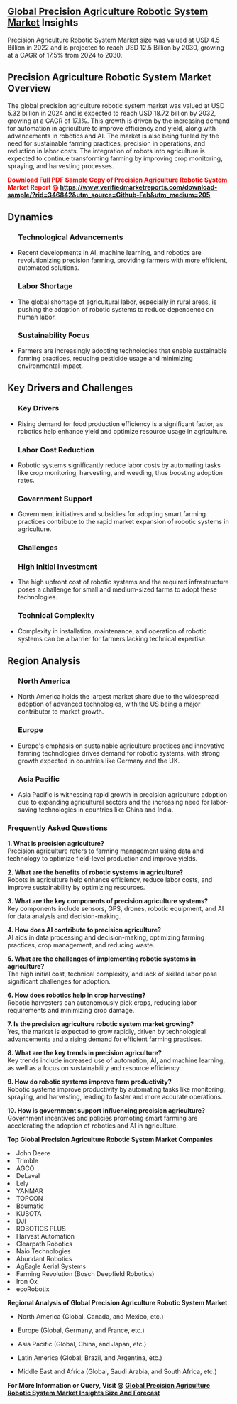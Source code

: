 <h2><a href="https://www.verifiedmarketreports.com/download-sample/?rid=346842&amp;utm_source=Github&amp;utm_medium=205" target="_blank">Global Precision Agriculture Robotic System Market</a> Insights</h2><p>Precision Agriculture Robotic System Market size was valued at USD 4.5 Billion in 2022 and is projected to reach USD 12.5 Billion by 2030, growing at a CAGR of 17.5% from 2024 to 2030.</p><p><h2>Precision Agriculture Robotic System Market Overview</h2> <p>The global precision agriculture robotic system market was valued at USD 5.32 billion in 2024 and is expected to reach USD 18.72 billion by 2032, growing at a CAGR of 17.1%. This growth is driven by the increasing demand for automation in agriculture to improve efficiency and yield, along with advancements in robotics and AI. The market is also being fueled by the need for sustainable farming practices, precision in operations, and reduction in labor costs. The integration of robots into agriculture is expected to continue transforming farming by improving crop monitoring, spraying, and harvesting processes.</p> <p><strong><p><span class=""><span style="color: #ff0000;"><strong>Download Full PDF Sample Copy of Precision Agriculture Robotic System Market Report</strong> @ </span><a href="https://www.verifiedmarketreports.com/download-sample/?rid=346842&amp;utm_source=Github-Feb&amp;utm_medium=205" target="_blank">https://www.verifiedmarketreports.com/download-sample/?rid=346842&amp;utm_source=Github-Feb&amp;utm_medium=205</a></span></p></strong></p> <h2>Dynamics</h2> <ul> <h3>Technological Advancements</h3> <li>Recent developments in AI, machine learning, and robotics are revolutionizing precision farming, providing farmers with more efficient, automated solutions.</li> <h3>Labor Shortage</h3> <li>The global shortage of agricultural labor, especially in rural areas, is pushing the adoption of robotic systems to reduce dependence on human labor.</li> <h3>Sustainability Focus</h3> <li>Farmers are increasingly adopting technologies that enable sustainable farming practices, reducing pesticide usage and minimizing environmental impact.</li> </ul> <h2>Key Drivers and Challenges</h2> <ul> <h3>Key Drivers</h3> <li>Rising demand for food production efficiency is a significant factor, as robotics help enhance yield and optimize resource usage in agriculture.</li> <h3>Labor Cost Reduction</h3> <li>Robotic systems significantly reduce labor costs by automating tasks like crop monitoring, harvesting, and weeding, thus boosting adoption rates.</li> <h3>Government Support</h3> <li>Government initiatives and subsidies for adopting smart farming practices contribute to the rapid market expansion of robotic systems in agriculture.</li> <h3>Challenges</h3> <h3>High Initial Investment</h3> <li>The high upfront cost of robotic systems and the required infrastructure poses a challenge for small and medium-sized farms to adopt these technologies.</li> <h3>Technical Complexity</h3> <li>Complexity in installation, maintenance, and operation of robotic systems can be a barrier for farmers lacking technical expertise.</li> </ul> <h2>Region Analysis</h2> <ul> <h3>North America</h3> <li>North America holds the largest market share due to the widespread adoption of advanced technologies, with the US being a major contributor to market growth.</li> <h3>Europe</h3> <li>Europe's emphasis on sustainable agriculture practices and innovative farming technologies drives demand for robotic systems, with strong growth expected in countries like Germany and the UK.</li> <h3>Asia Pacific</h3> <li>Asia Pacific is witnessing rapid growth in precision agriculture adoption due to expanding agricultural sectors and the increasing need for labor-saving technologies in countries like China and India.</li> </ul> <h3>Frequently Asked Questions</h3> <p><strong>1. What is precision agriculture?</strong><br>Precision agriculture refers to farming management using data and technology to optimize field-level production and improve yields.</p> <p><strong>2. What are the benefits of robotic systems in agriculture?</strong><br>Robots in agriculture help enhance efficiency, reduce labor costs, and improve sustainability by optimizing resources.</p> <p><strong>3. What are the key components of precision agriculture systems?</strong><br>Key components include sensors, GPS, drones, robotic equipment, and AI for data analysis and decision-making.</p> <p><strong>4. How does AI contribute to precision agriculture?</strong><br>AI aids in data processing and decision-making, optimizing farming practices, crop management, and reducing waste.</p> <p><strong>5. What are the challenges of implementing robotic systems in agriculture?</strong><br>The high initial cost, technical complexity, and lack of skilled labor pose significant challenges for adoption.</p> <p><strong>6. How does robotics help in crop harvesting?</strong><br>Robotic harvesters can autonomously pick crops, reducing labor requirements and minimizing crop damage.</p> <p><strong>7. Is the precision agriculture robotic system market growing?</strong><br>Yes, the market is expected to grow rapidly, driven by technological advancements and a rising demand for efficient farming practices.</p> <p><strong>8. What are the key trends in precision agriculture?</strong><br>Key trends include increased use of automation, AI, and machine learning, as well as a focus on sustainability and resource efficiency.</p> <p><strong>9. How do robotic systems improve farm productivity?</strong><br>Robotic systems improve productivity by automating tasks like monitoring, spraying, and harvesting, leading to faster and more accurate operations.</p> <p><strong>10. How is government support influencing precision agriculture?</strong><br>Government incentives and policies promoting smart farming are accelerating the adoption of robotics and AI in agriculture.</p> </p><p><strong>Top Global Precision Agriculture Robotic System Market Companies</strong></p><div data-test-id=""><p><li>John Deere</li><li> Trimble</li><li> AGCO</li><li> DeLaval</li><li> Lely</li><li> YANMAR</li><li> TOPCON</li><li> Boumatic</li><li> KUBOTA</li><li> DJI</li><li> ROBOTICS PLUS</li><li> Harvest Automation</li><li> Clearpath Robotics</li><li> Naio Technologies</li><li> Abundant Robotics</li><li> AgEagle Aerial Systems</li><li> Farming Revolution (Bosch Deepfield Robotics)</li><li> Iron Ox</li><li> ecoRobotix</li></p><div><strong>Regional Analysis of&nbsp;Global Precision Agriculture Robotic System Market</strong></div><ul><li dir="ltr"><p dir="ltr">North America&nbsp;(Global, Canada, and Mexico, etc.)</p></li><li dir="ltr"><p dir="ltr">Europe (Global, Germany, and France, etc.)</p></li><li dir="ltr"><p dir="ltr">Asia Pacific&nbsp;(Global, China, and Japan, etc.)</p></li><li dir="ltr"><p dir="ltr">Latin America&nbsp;(Global, Brazil, and Argentina, etc.)</p></li><li dir="ltr">Middle East and Africa&nbsp;(Global, Saudi Arabia, and South Africa, etc.)</li></ul><p><strong>For More Information or Query, Visit @&nbsp;</strong><strong><a href="https://www.verifiedmarketreports.com/product/precision-agriculture-robotic-system-market/?utm_source=Github&amp;utm_medium=205" target="_blank">Global Precision Agriculture Robotic System Market Insights Size And Forecast</a></strong></p></div>
